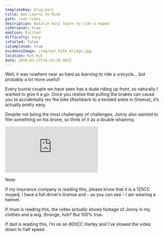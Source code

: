 ```yaml
---
templateKey: blog-post
title: Nat Learns to Ride
path: /nat-rides
description: Natalie must learn to ride a moped
isPersonal: true
emotion: Excited
difficulty: easy
isFailed: false 
isCompleted: true
evidenceImage: /img/nat_bike_bridge.jpg
location: Koh Kut
date: 2018-01-13T14:14:28.997Z
---
```

Well, it was nowhere near as hard as learning to ride a unicycle… but probably a lot more useful!

Every tourist couple we have seen has a dude riding up front, so naturally I wanted to give it a go. Once you realise that pulling the brakes can cause you to accidentally rev the bike (flashback to a twisted ankle in Greece), it’s actually pretty easy.

Despite not being the most challengey of challenges, Jonny also wanted to film something on his drone, so think of it as a double whammy.

<p class="iframeContainer">
<iframe src="https://www.youtube.com/embed/99HQufqJaXE" frameborder="0" allow="autoplay; encrypted-media" allowfullscreen></iframe>
</p>

Note:

If my insurance company is reading this, please know that it is a 125CC moped, I have a full driver’s license and – as you can see – I am wearing a helmet.

If mum is reading this, the video actually shows footage of Jonny in my clothes and a wig. Strange, huh? But 100% true.

If dad is reading this, I’m on an 800CC Harley and I’ve slowed the video down to half speed.
